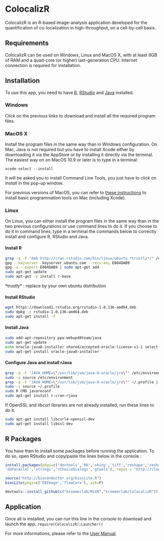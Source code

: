 # ColocalizR
ColocalizR is an R-based image-analysis application developed for the quantification of co-localization in high-throughput, on a cell-by-cell basis.

## Requirements
ColocalizR can be used on Windows, Linux and MacOS X, with at least 8GB of RAM and a quad-core (or higher) last-generation CPU. Internet connection is required for installation.

## Installation
To use this app, you need to have [R](https://cran.r-project.org/), [RStudio](https://www.rstudio.com/products/rstudio/download/) and [Java](https://www.java.com/fr/) installed.

### Windows
Click on the previous links to download and install all the required program files. 

### MacOS X
Install the program files in the same way than in Windows configuration. On Mac, Java is not required but you have to install Xcode either by downloading it via the AppStore or by installing it directly via the terminal.
The easiest way on on MacOS 10.9 or later is to type in a terminal:
```
xcode-select --install
```
It will be asked you to install Command Line Tools, you just have to click on *Install* in the pop-up window.

For previous versions of MacOS, you can refer to [these instructions](https://www.moncefbelyamani.com/how-to-install-xcode-homebrew-git-rvm-ruby-on-mac/) to install basic programmation tools on Mac (including Xcode).

### Linux
On Linux, you can either install the program files in the same way than in the two previous configurations or use command lines to do it. If you choose to do it in command lines, type in a terminal the commands below to correctly install and configure R, RStudio and Java. 

#### Install R
```sh
grep -q -F "deb http://cran.rstudio.com/bin/linux/ubuntu *trustly*/" /etc/apt/sources.list || sudo echo "deb http://cran.rstudio.com/bin/linux/ubuntu *trustly*/" >> /etc/apt/sources.list
gpg --keyserver  keyserver.ubuntu.com --recv-key E084DAB9
gpg -a --export E084DAB9 | sudo apt-get add -
sudo apt-get update
sudo apt-get -y install r-base
```
\*trustly\* : replace by your own ubuntu distribution
#### Install RStudio
```sh
wget https://download1.rstudio.org/rstudio-1.0.136-amd64.deb
sudo dpkg -i rstudio-1.0.136-amd64.deb
sudo apt-get install -f
```
#### Install Java
```sh
sudo add-apt-repository ppa:webupd8team/java
sudo apt-get update
echo oracle-java8-installer shared/accepted-oracle-license-v1-1 select true | sudo /usr/bin/debconf-set-selections
sudo apt-get install oracle-java8-installer
```
#### Configure Java and install rJava
```sh
grep -q -F "JAVA_HOME=\"/usr/lib/jvm/java-8-oracle/jre\"" /etc/environment || sudo echo "JAVA_HOME=\"/usr/lib/jvm/java-8-oracle/jre\"" >> /etc/environment
sudo -s source /etc/environment
grep -q -F "JAVA_HOME=\"/usr/lib/jvm/java-8-oracle/jre\"" ~/.profile || sudo echo "JAVA_HOME=\"/usr/lib/jvm/java-8-oracle/jre\"" >> ~/.profile
sudo -s source ~/.profile
sudo R CMD javareconf
sudo apt-get install r-cran-rjava 
```
If OpenSSL and libcurl libraries are not already installed, run these lines to do it.
```sh
sudo apt-get install libcurl4-openssl-dev
sudo apt-get install libssl-dev
```

## R Packages
You have then to install some packages before running the application. To do so, open RStudio and copy/paste the lines below in the console :
```R
install.packages(pkgs=c('devtools','R6','shiny','tiff','reshape','reshape2','RODBC','foreach',
'doParallel','stringi','rChoiceDialogs','gtools'), repos = "http://cloud.r-project.org")

source("http://bioconductor.org/biocLite.R")
biocLite(pkgs=c('EBImage','flowCore'), ask=F)

devtools::install_github(c("kroemerlab/MiXR","kroemerlab/ColocalizR"))
```
## Application
Once all is installed, you can run this line in the console to download and launch the app. 
```require(ColocalizR);Launcher()``` 

For more informations, please refer to the [User Manual](https://github.com/kroemerlab/ColocalizR/blob/master/ColocalizR%20-%20User%20Manual.pdf).
